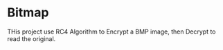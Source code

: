 # Bitmap

THis project use RC4 Algorithm to Encrypt a BMP image, then Decrypt to read the original.
